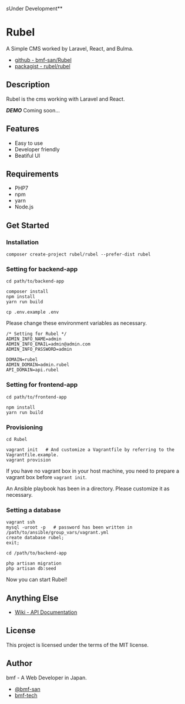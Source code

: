 *s*Under Development**

# Rubel
A Simple CMS worked by Laravel, React, and Bulma.

- [github - bmf-san/Rubel](https://github.com/bmf-san/Rubel)
- [packagist - rubel/rubel](https://packagist.org/packages/rubel/rubel)

## Description
Rubel is the cms working with Laravel and React.

***DEMO***
Coming soon...

## Features
- Easy to use
- Developer friendly
- Beatiful UI

## Requirements
- PHP7
- npm
- yarn
- Node.js

## Get Started

### Installation
```
composer create-project rubel/rubel --prefer-dist rubel
```

### Setting for backend-app
```
cd path/to/backend-app

composer install
npm install
yarn run build

cp .env.example .env
```

Please change these environment variables as necessary.

```
/* Setting for Rubel */
ADMIN_INFO_NAME=admin
ADMIN_INFO_EMAIL=admin@admin.com
ADMIN_INFO_PASSWORD=admin

DOMAIN=rubel
ADMIN_DOMAIN=admin.rubel
API_DOMAIN=api.rubel
```

### Setting for frontend-app

```
cd path/to/frontend-app

npm install
yarn run build
```

### Provisioning

```
cd Rubel

vagrant init   # And customize a Vagrantfile by referring to the Vagrantfile.example.
vagrant provision
```

If you have no vagrant box in your host machine, you need to prepare a vagrant box before `vagrant init`.

An Ansible playbook has been in a directory.
Please customize it as necessary.

### Setting a database

```
vagrant ssh
mysql -uroot -p   # password has been written in /path/to/ansible/group_vars/vagrant.yml
create database rubel;
exit;

cd /path/to/backend-app

php artisan migration
php artisan db:seed
```

Now you can start Rubel!

## Anything Else
- [Wiki - API Documentation](https://github.com/bmf-san/laravel-react-blog-boilerplate/wiki/API-Documentation)

## License
This project is licensed under the terms of the MIT license.

## Author
bmf - A Web Developer in Japan.

- [@bmf-san](https://twitter.com/bmf_san)
- [bmf-tech](http://bmf-tech.com/)
